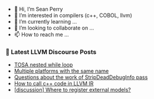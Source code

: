 - 👋 Hi, I’m Sean Perry
- 👀 I’m interested in compilers (c++, COBOL, llvm)
- 🌱 I’m currently learning ...
- 💞️ I’m looking to collaborate on ...
- 📫 How to reach me ...

<!---
s66perry/s66perry is a ✨ special ✨ repository because its `README.md` (this file) appears on your GitHub profile.
You can click the Preview link to take a look at your changes.
--->
### 📕 Latest LLVM Discourse Posts

<!-- DISCOURSE-LLVM:START -->
- [TOSA nested while loop](https://discourse.llvm.org/t/tosa-nested-while-loop/60243/6)
- [Multiple platforms with the same name](https://discourse.llvm.org/t/multiple-platforms-with-the-same-name/59594/15)
- [Questions about the work of StripDeadDebugInfo pass](https://discourse.llvm.org/t/questions-about-the-work-of-stripdeaddebuginfo-pass/60278/3)
- [How to call c++ code in LLVM IR](https://discourse.llvm.org/t/how-to-call-c-code-in-llvm-ir/60289/2)
- [[discussion] Where to register external models?](https://discourse.llvm.org/t/discussion-where-to-register-external-models/6189/15)
<!-- DISCOURSE-LLVM:END -->
